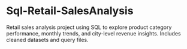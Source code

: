 # Sql-Retail-SalesAnalysis
Retail sales analysis project using SQL to explore product category performance, monthly trends, and city-level revenue insights. Includes cleaned datasets and query files.
